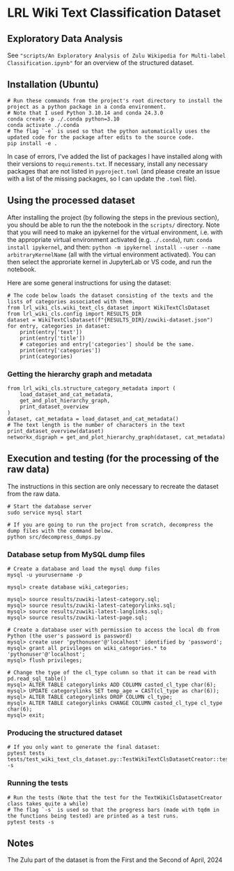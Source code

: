 # LRL Wiki Text Classification Dataset

## Exploratory Data Analysis

See `"scripts/An Exploratory Analysis of Zulu Wikipedia for Multi-label Classification.ipynb"` for an overview of the structured dataset.

## Installation (Ubuntu)

    # Run these commands from the project's root directory to install the project as a python package in a conda environment.
    # Note that I used Python 3.10.14 and conda 24.3.0
    conda create -p ./.conda python=3.10
    conda activate ./.conda
    # The flag `-e` is used so that the python automatically uses the updated code for the package after edits to the source code. 
    pip install -e .

In case of errors, I've added the list of packages I have installed along with their versions to `requirements.txt`.
If necessary, install any necessary packages that are not listed in `pyproject.toml` (and please create an issue with a list of the missing packages, so I can update the `.toml` file).

## Using the processed dataset

After installing the project (by following the steps in the previous section), you should be able to run the the notebook in the `scripts/` directory. Note that you will need to make an ipykernel for the virtual environment, i.e. with the appropriate virtual environment activated (e.g. `./.conda`), run: `conda install ipykernel`, and then: `python -m ipykernel install --user --name arbitraryKernelName` (all with the virtual environment activated). You can then select the approriate kernel in JupyterLab or VS code, and run the notebook.

Here are some general instructions for using the dataset:

    # The code below loads the dataset consisting of the texts and the lists of categories associated with them.
    from lrl_wiki_cls.wiki_text_cls_dataset import WikiTextClsDataset
    from lrl_wiki_cls.config import RESULTS_DIR
    dataset = WikiTextClsDataset(f"{RESULTS_DIR}/zuwiki-dataset.json")
    for entry, categories in dataset:
        print(entry['text'])
        print(entry['title'])
        # categories and entry['categories'] should be the same.
        print(entry['categories'])
        print(categories)

### Getting the hierarchy graph and metadata

    from lrl_wiki_cls.structure_category_metadata import (
        load_dataset_and_cat_metadata,
        get_and_plot_hierarchy_graph,
        print_dataset_overview
    )
    dataset, cat_metadata = load_dataset_and_cat_metadata()
    # The text length is the number of characters in the text
    print_dataset_overview(dataset)
    networkx_digraph = get_and_plot_hierarchy_graph(dataset, cat_metadata)

## Execution and testing (for the processing of the raw data)

The instructions in this section are only necessary to recreate the dataset from the raw data.

    # Start the database server
    sudo service mysql start

    # If you are going to run the project from scratch, decompress the dump files with the command below.
    python src/decompress_dumps.py

### Database setup from MySQL dump files

    # Create a database and load the mysql dump files
    mysql -u yourusername -p

    mysql> create database wiki_categories;

    mysql> source results/zuwiki-latest-category.sql; 
    mysql> source results/zuwiki-latest-categorylinks.sql;
    mysql> source results/zuwiki-latest-langlinks.sql;
    mysql> source results/zuwiki-latest-page.sql;

    # Create a database user with permission to access the local db from Python (the user's password is password)
    mysql> create user 'pythonuser'@'localhost' identified by 'password';
    mysql> grant all privileges on wiki_categories.* to 'pythonuser'@'localhost';
    mysql> flush privileges;

    # Change the type of the cl_type column so that it can be read with pd.read_sql_table()
    mysql> ALTER TABLE categorylinks ADD COLUMN casted_cl_type char(6);
    mysql> UPDATE categorylinks SET temp_age = CAST(cl_type as char(6));
    mysql> ALTER TABLE categorylinks DROP COLUMN cl_type;
    mysql> ALTER TABLE categorylinks CHANGE COLUMN casted_cl_type cl_type char(6);
    mysql> exit;

### Producing the structured dataset

    # If you only want to generate the final dataset:
    pytest tests tests/test_wiki_text_cls_dataset.py::TestWikiTextClsDatasetCreator::test_create_dataset_json -s

### Running the tests

    # Run the tests (Note that the test for the TextWikiClsDatasetCreator class takes quite a while)
    # The flag `-s` is used so that the progress bars (made with tqdm in the functions being tested) are printed as a test runs.
    pytest tests -s

## Notes

The Zulu part of the dataset is from the First and the Second of April, 2024
